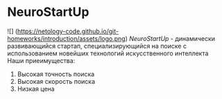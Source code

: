# NeuroStartUp
![] (https://netology-code.github.io/git-homeworks/introduction/assets/logo.png)
*NeuroStartUp* - динамически развивающийся стартап, специализирующийся на поиске с использованием новейших технологий искусственного интеллекта
Наши приеимущества:
1. Высокая точность поиска
2. Высокая скорость поиска
3. Низкая цена 
